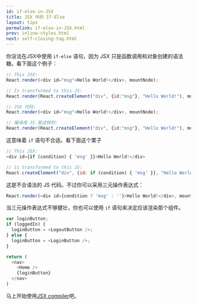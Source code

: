 ```yaml
---
id: if-else-in-JSX
title: JSX 中的 If-Else
layout: tips
permalink: if-else-in-JSX.html
prev: inline-styles.html
next: self-closing-tag.html
---
```


你没法在JSX中使用 `if-else` 语句，因为 JSX 只是函数调用和对象创建的语法糖。看下面这个例子：

```js
// This JSX:
React.render(<div id="msg">Hello World!</div>, mountNode);

// Is transformed to this JS:
React.render(React.createElement("div", {id:"msg"}, "Hello World!"), mountNode);
```

```js
// JSX 代码:
React.render(<div id="msg">Hello World!</div>, mountNode);

// 编译成 JS 是这样的:
React.render(React.createElement("div", {id:"msg"}, "Hello World!"), mountNode);
```

这意味着 `if` 语句不合适。看下面这个栗子

```js
// This JSX:
<div id={if (condition) { 'msg' }}>Hello World!</div>

// Is transformed to this JS:
React.createElement("div", {id: if (condition) { 'msg' }}, "Hello World!");
```

这是不合语法的 JS 代码。不过你可以采用三元操作表达式：

```js
React.render(<div id={condition ? 'msg' : ''}>Hello World!</div>, mountNode);
```

当三元操作表达式不够健壮，你也可以使用 `if` 语句来决定应该渲染那个组件。

```js
var loginButton;
if (loggedIn) {
  loginButton = <LogoutButton />;
} else {
  loginButton = <LoginButton />;
}

return (
  <nav>
    <Home />
    {loginButton}
  </nav>
)
```

马上开始使用[JSX compiler](/react/jsx-compiler.html)吧。